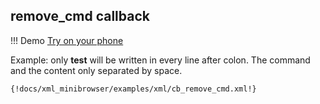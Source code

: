 ## remove_cmd callback

!!! Demo
    [Try on your phone](xml/cb_remove_cmd.xml)

Example: only **test** will be written in every line after colon. The command and the content only separated by space.

```xml
{!docs/xml_minibrowser/examples/xml/cb_remove_cmd.xml!}
```
